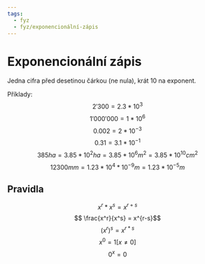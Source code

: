 ```yaml
---
tags:
  - fyz
  - fyz/exponencionální-zápis
---
```

# Exponencionální zápis
Jedna cifra před desetinou čárkou (ne nula), krát 10 na exponent.

Příklady:
$$ 2'300 = 2.3 * 10^3 $$
$$ 1'000'000 = 1 * 10^6 $$
$$ 0.002 = 2 * 10^{-3} $$
$$ 0.31 = 3.1 * 10^{-1} $$
$$
385 ha = 3.85 * 10^2 ha = 3.85 * 10^6 m^2 = 3.85 * 10^{10} cm^2
$$
$$
12300 mm = 1.23 * 10^4 * 10^{-9} m = 1.23 * 10^{-5} m
$$
## Pravidla
$$ x^r * x^s = x^{r+s} $$
$$ \frac{x^r}{x^s} = x^{r-s}$$
$$ (x^r)^s = x^{r*s} $$
$$ x^0 = 1 [x \ne 0]$$
$$ 0^x = 0 $$